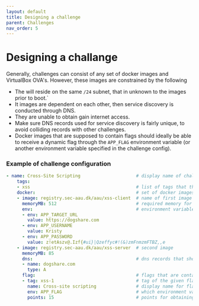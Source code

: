```yaml
---
layout: default
title: Designing a challenge
parent: Challenges
nav_order: 5
---
```



# Designing a challange

Generally, challenges can consist of any set of docker images and VirtualBox OVA's. However, these images are constrained by the following

- The will reside on the same `/24` subnet, that in unknown to the images prior to boot.`
- It images are dependent on each other, then service discovery is conducted through DNS.
- They are unable to obtain gain internet access.
- Make sure DNS records used for service discovery is fairly unique, to avoid colliding records with other challenges.
- Docker images that are supposed to contain flags should ideally be able to receive a dynamic flag through the `APP_FLAG` environment variable (or another environment variable specified in the challenge config).

### Example of challenge configuration

```yaml
- name: Cross-Site Scripting                     # display name of challange
    tags:
    - xss                                        # list of tags that the challenge can be referenced by
    docker:                                      # set of docker images
    - image: registry.sec-aau.dk/aau/xss-client  # name of first image
      memoryMB: 512                              # required memory for container
      env:                                       # environment variables for docker container
      - env: APP_TARGET_URL
        value: https://dogshare.com
      - env: APP_USERNAME
        value: Kristy
      - env: APP_PASSWORD
        value: z!etAszv@.Izf{#ui}|Qzeffyc#!(&)zmFnmzmFTBZ,,e
    - image: registry.sec-aau.dk/aau/xss-server  # second image
      memoryMB: 85
      dns:                                       # dns records that should point to the assigned IP of the running container
      - name: dogshare.com
        type: A
      flag:                                      # flags that are contained in the container
      - tag: xss-1                               # tag of the given flag
        name: Cross-site scripting               # display name for flag
        env: APP_FLAG                            # which environment variable to send the dynamic flag by (if the flag should be static, specify `static`
        points: 15                               # points for obtaining the given flag
```